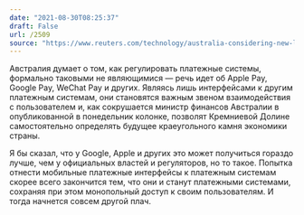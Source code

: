 ```yaml
---
date: "2021-08-30T08:25:37"
draft: False
url: /2509
source: "https://www.reuters.com/technology/australia-considering-new-laws-apple-google-wechat-digital-wallets-2021-08-30/"
---
```


Австралия думает о том, как регулировать платежные системы, формально таковыми не являющимися — речь идет об Apple Pay, Google Pay, WeChat Pay и других. Являясь лишь интерфейсами к другим платежным системам, они становятся важным звеном взаимодействия с пользователем и, как сокрушается министр финансов Австралии в опубликованной в понедельник колонке, позволят Кремниевой Долине самостоятельно определять будущее краеугольного камня экономики страны.

Я бы сказал, что у Google, Apple и других это может получиться гораздо лучше, чем у официальных властей и регуляторов, но то такое. Попытка отнести мобильные платежные интерфейсы к платежным системам скорее всего закончится тем, что они и станут платежными системами, сохраняя при этом монопольный доступ к своим пользователям. И тогда начнется совсем другой плач.
